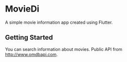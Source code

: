 # MovieDi

A simple movie information app created using Flutter.

## Getting Started

You can search information about movies.
Public API from http://www.omdbapi.com.
